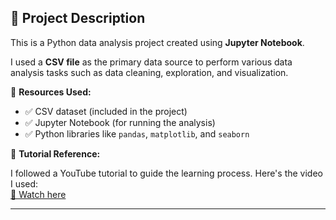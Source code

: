## 📁 Project Description

This is a Python data analysis project created using **Jupyter Notebook**.

I used a **CSV file** as the primary data source to perform various data analysis tasks such as data cleaning, exploration, and visualization.

📌 **Resources Used:**

- ✅ CSV dataset (included in the project)
- ✅ Jupyter Notebook (for running the analysis)
- ✅ Python libraries like `pandas`, `matplotlib`, and `seaborn`

🎥 **Tutorial Reference:**

I followed a YouTube tutorial to guide the learning process. Here's the video I used:  
[📎 Watch here](https://youtu.be/KgCgpCIOkIs?si=CJNARklPGM6uIgmx)

---


